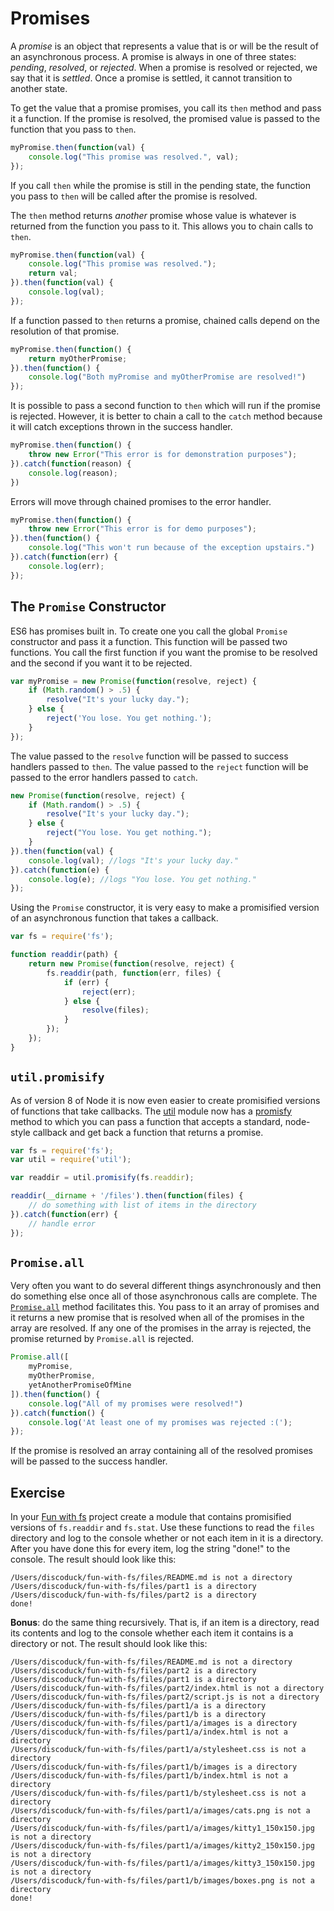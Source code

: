 # Promises

A _promise_ is an object that represents a value that is or will be the result of an asynchronous process. A promise is always in one of three states: _pending_, _resolved_, or _rejected_. When a promise is resolved or rejected, we say that it is _settled_. Once a promise is settled, it cannot transition to another state.

To get the value that a promise promises, you call its `then` method and pass it a function. If the promise is resolved, the promised value is passed to the function that you pass to `then`.

```js
myPromise.then(function(val) {
    console.log("This promise was resolved.", val);
});
```

If you call `then` while the promise is still in the pending state, the function you pass to `then` will be called after the promise is resolved.

The `then` method returns _another_ promise whose value is whatever is returned from the function you pass to it. This allows you to chain calls to `then`.

```js
myPromise.then(function(val) {
    console.log("This promise was resolved.");
    return val;
}).then(function(val) {
    console.log(val);
});
```

If a function passed to `then` returns a promise, chained calls depend on the resolution of that promise.

```js
myPromise.then(function() {
    return myOtherPromise;
}).then(function() {
    console.log("Both myPromise and myOtherPromise are resolved!")
});
```

It is possible to pass a second function to `then` which will run if the promise is rejected. However, it is better to chain a call to the `catch` method because it will catch exceptions thrown in the success handler.

```js
myPromise.then(function() {
    throw new Error("This error is for demonstration purposes");
}).catch(function(reason) {
    console.log(reason);
})
```

Errors will move through chained promises to the error handler.

```js
myPromise.then(function() {
    throw new Error("This error is for demo purposes");
}).then(function() {
    console.log("This won't run because of the exception upstairs.")
}).catch(function(err) {
    console.log(err);
});
```

## The `Promise` Constructor

ES6 has promises built in. To create one you call the global `Promise` constructor and pass it a function. This function will be passed two functions. You call the first function if you want the promise to be resolved and the second if you want it to be rejected.

```js
var myPromise = new Promise(function(resolve, reject) {
    if (Math.random() > .5) {
        resolve("It's your lucky day.");
    } else {
        reject('You lose. You get nothing.');
    }
});
```

The value passed to the `resolve` function will be passed to success handlers passed to `then`. The value passed to the `reject` function will be passed to the error handlers passed to `catch`.

```js
new Promise(function(resolve, reject) {
    if (Math.random() > .5) {
        resolve("It's your lucky day.");
    } else {
        reject("You lose. You get nothing.");
    }
}).then(function(val) {
    console.log(val); //logs "It's your lucky day."
}).catch(function(e) {
    console.log(e); //logs "You lose. You get nothing."
});
```

Using the `Promise` constructor, it is very easy to make a promisified version of an asynchronous function that takes a callback.

```js
var fs = require('fs');

function readdir(path) {
    return new Promise(function(resolve, reject) {
        fs.readdir(path, function(err, files) {
            if (err) {
                reject(err);
            } else {
                resolve(files);
            }
        });
    });
}
```

## `util.promisify`

As of version 8 of Node it is now even easier to create promisified versions of functions that take callbacks. The [util](https://nodejs.org/api/util.html) module now has a [promisfy](https://nodejs.org/api/util.html#util_util_promisify_original) method to which you can pass a function that accepts a standard, node-style callback and get back a function that returns a promise.

```js
var fs = require('fs');
var util = require('util');

var readdir = util.promisify(fs.readdir);

readdir(__dirname + '/files').then(function(files) {
    // do something with list of items in the directory
}).catch(function(err) {
    // handle error
});
```

## `Promise.all`

Very often you want to do several different things asynchronously and then do something else once all of those asynchronous calls are complete. The <a href="https://developer.mozilla.org/en/docs/Web/JavaScript/Reference/Global_Objects/Promise/all">`Promise.all`</a> method facilitates this. You pass to it an array of promises and it returns a new promise that is resolved when all of the promises in the array are resolved. If any one of the promises in the array is rejected, the promise returned by `Promise.all` is rejected.


```js
Promise.all([
    myPromise,
    myOtherPromise,
    yetAnotherPromiseOfMine
]).then(function() {
    console.log("All of my promises were resolved!")
}).catch(function() {
    console.log('At least one of my promises was rejected :(');
});
```

If the promise is resolved an array containing all of the resolved promises will be passed to the success handler.

## Exercise

In your <a href="../wk5_fun_with_fs">Fun with fs</a> project create a module that contains promisified versions of `fs.readdir` and `fs.stat`. Use these functions to read the `files` directory and log to the console whether or not each item in it is a directory. After you have done this for every item, log the string "done!" to the console. The result should look like this:

```
/Users/discoduck/fun-with-fs/files/README.md is not a directory
/Users/discoduck/fun-with-fs/files/part1 is a directory
/Users/discoduck/fun-with-fs/files/part2 is a directory
done!
```

**Bonus**: do the same thing recursively. That is, if an item is a directory, read its contents and log to the console whether each item it contains is a directory or not. The result should look like this:

```
/Users/discoduck/fun-with-fs/files/README.md is not a directory
/Users/discoduck/fun-with-fs/files/part2 is a directory
/Users/discoduck/fun-with-fs/files/part1 is a directory
/Users/discoduck/fun-with-fs/files/part2/index.html is not a directory
/Users/discoduck/fun-with-fs/files/part2/script.js is not a directory
/Users/discoduck/fun-with-fs/files/part1/a is a directory
/Users/discoduck/fun-with-fs/files/part1/b is a directory
/Users/discoduck/fun-with-fs/files/part1/a/images is a directory
/Users/discoduck/fun-with-fs/files/part1/a/index.html is not a directory
/Users/discoduck/fun-with-fs/files/part1/a/stylesheet.css is not a directory
/Users/discoduck/fun-with-fs/files/part1/b/images is a directory
/Users/discoduck/fun-with-fs/files/part1/b/index.html is not a directory
/Users/discoduck/fun-with-fs/files/part1/b/stylesheet.css is not a directory
/Users/discoduck/fun-with-fs/files/part1/a/images/cats.png is not a directory
/Users/discoduck/fun-with-fs/files/part1/a/images/kitty1_150x150.jpg is not a directory
/Users/discoduck/fun-with-fs/files/part1/a/images/kitty2_150x150.jpg is not a directory
/Users/discoduck/fun-with-fs/files/part1/a/images/kitty3_150x150.jpg is not a directory
/Users/discoduck/fun-with-fs/files/part1/b/images/boxes.png is not a directory
done!
```
